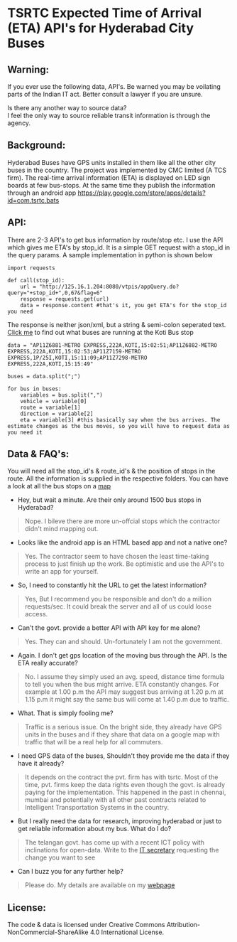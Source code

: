 # TSRTC Expected Time of Arrival (ETA) API's for Hyderabad City Buses

## Warning:

If you ever use the following data, API's. Be warned you may be voilating parts of the Indian IT act. Better consult a lawyer if you are unsure. 

Is there any another way to source data?  
I feel the only way to source reliable transit information is through the agency. 


## Background:

Hyderabad Buses have GPS units installed in them like all the other city buses in the country. The project was implemented by CMC limited (A TCS firm). The real-time arrival information (ETA) is displayed on LED sign boards at few bus-stops. At the same time they publish the information through an android app https://play.google.com/store/apps/details?id=com.tsrtc.bats

## API:

There are 2-3 API's to get bus information by route/stop etc. I use the API which gives me ETA's by stop_id. It is a simple GET request with a stop_id in the query params. A sample implementation in python is shown below

```
import requests

def call(stop_id):
	url = "http://125.16.1.204:8080/vtpis/appQuery.do?query="+stop_id+",0,67&flag=6"
    response = requests.get(url)
    data = response.content #that's it, you get ETA's for the stop_id you need

```

The response is neither json/xml, but a string & semi-colon seperated text. [Click me](http://125.16.1.204:8080/vtpis/appQuery.do?query=348,0,67&flag=6) to find out what buses are running at the Koti Bus stop

```
data = "AP11Z6881-METRO EXPRESS,222A,KOTI,15:02:51;AP11Z6882-METRO EXPRESS,222A,KOTI,15:02:53;AP11Z7159-METRO EXPRESS,1P/25I,KOTI,15:11:09;AP11Z7298-METRO EXPRESS,222A,KOTI,15:15:49"

buses = data.split(";")

for bus in buses:
	variables = bus.split(",")
	vehicle = variable[0]
	route = variable[1]
	direction = variable[2]
	eta = variable[3] #this basically say when the bus arrives. The estimate changes as the bus moves, so you will have to request data as you need it 

```

## Data & FAQ's:

You will need all the stop_id's & route_id's & the position of stops in the route. All the information is supplied in the respective folders. You can have a look at all the bus stops on a [map](http://bl.ocks.org/anonymous/raw/e95f49cc8009cf28cb060d6a0bc864cd/)

* Hey, but wait a minute. Are their only around 1500 bus stops in Hyderabad?
> Nope. I bileve there are more un-offcial stops which the contractor didn't mind mapping out.

* Looks like the android app is an HTML based app and not a native one?
> Yes. The contractor seem to have chosen the least time-taking process to just finish up the work. Be optimistic and use the API's to write an app for yourself.

* So, I need to constantly hit the URL to get the latest information?
> Yes, But I recommend you be responsible and don't do a million requests/sec. It could break the server and all of us could loose access.

* Can't the govt. provide a better API with API key for me alone?
> Yes. They can and should. Un-fortunately I am not the government. 

* Again. I don't get gps location of the moving bus through the API. Is the ETA really accurate?
> No. I assume they simply used an avg. speed, distance time formula to tell you when the bus might arrive. ETA constantly changes. For example at 1.00 p.m the API may suggest bus arriving at 1.20 p.m at 1.15 p.m it might say the same bus will come at 1.40 p.m due to traffic.

* What. That is simply fooling me?
> Traffic is a serious issue. On the bright side, they already have GPS units in the buses and if they share that data on a google map with traffic that will be a real help for all commuters. 


* I need GPS data of the buses, Shouldn't they provide me the data if they have it already?
> It depends on the contract the pvt. firm has with tsrtc. Most of the time, pvt. firms keep the data rights even though the govt. is already paying for the implementation. This happened in the past in chennai, mumbai and potentially with all other past contracts related to Intelligent Transportation Systems in the country.

* But I really need the data for research, improving hyderabad or just to get reliable information about my bus. What do I do?
> The telangan govt. has come up with a recent ICT policy with inclinations for open-data. Write to the [IT secretary](secy_itc@telangana.gov.in) requesting the change you want to see 

* Can I buzz you for any further help?
> Please do. My details are available on my [webpage](www.lostprogrammer.com)

## License:

The code & data is licensed under Creative Commons Attribution-NonCommercial-ShareAlike 4.0 International License.
